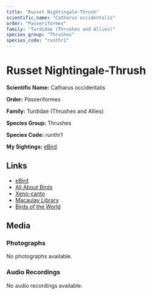 ```yaml
---
title: "Russet Nightingale-Thrush"
scientific_name: "Catharus occidentalis"
order: "Passeriformes"
family: "Turdidae (Thrushes and Allies)"
species_group: "Thrushes"
species_code: "runthr1"
---
```


# Russet Nightingale-Thrush

**Scientific Name:** Catharus occidentalis

**Order:** Passeriformes

**Family:** Turdidae (Thrushes and Allies)

**Species Group:** Thrushes

**Species Code:** runthr1

**My Sightings:** [eBird](https://ebird.org/lifelist?r=world&time=life&spp=runthr1)

## Links
* [eBird](https://ebird.org/species/runthr1) 
* [All About Birds](https://www.allaboutbirds.org/guide/runthr1) 
* [Xeno-canto](https://www.xeno-canto.org/species/runthr1) 
* [Macaulay Library](https://search.macaulaylibrary.org/catalog?taxonCode=runthr1&sort=rating_rank_desc)
* [Birds of the World](https://birdsoftheworld.org/bow/species/runthr1)

## Media
### Photographs
No photographs available.

### Audio Recordings
No audio recordings available.
